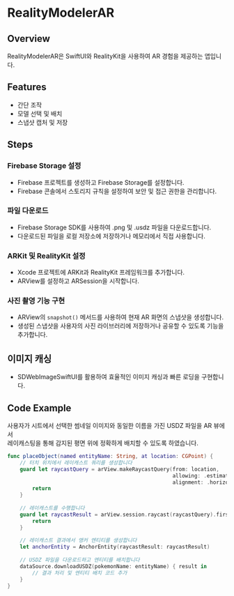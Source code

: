 # RealityModelerAR

## Overview
RealityModelerAR은 SwiftUI와 RealityKit을 사용하여 AR 경험을 제공하는 앱입니다.

## Features
- 간단 조작
- 모델 선택 및 배치
- 스냅샷 캡처 및 저장

## Steps

### Firebase Storage 설정
- Firebase 프로젝트를 생성하고 Firebase Storage를 설정합니다.
- Firebase 콘솔에서 스토리지 규칙을 설정하여 보안 및 접근 권한을 관리합니다.

### 파일 다운로드
- Firebase Storage SDK를 사용하여 .png 및 .usdz 파일을 다운로드합니다.
- 다운로드된 파일을 로컬 저장소에 저장하거나 메모리에서 직접 사용합니다.

### ARKit 및 RealityKit 설정
- Xcode 프로젝트에 ARKit과 RealityKit 프레임워크를 추가합니다.
- ARView를 설정하고 ARSession을 시작합니다.

### 사진 촬영 기능 구현
- ARView의 `snapshot()` 메서드를 사용하여 현재 AR 화면의 스냅샷을 생성합니다.
- 생성된 스냅샷을 사용자의 사진 라이브러리에 저장하거나 공유할 수 있도록 기능을 추가합니다.

## 이미지 캐싱
- SDWebImageSwiftUI를 활용하여 효율적인 이미지 캐싱과 빠른 로딩을 구현합니다.

## Code Example
사용자가 시트에서 선택한 썸네일 이미지와 동일한 이름을 가진 USDZ 파일을 AR 뷰에서 </br>
레이캐스팅을 통해 감지된 평면 위에 정확하게 배치할 수 있도록 하였습니다.
```swift
func placeObject(named entityName: String, at location: CGPoint) {
    // 터치 위치에서 레이캐스트 쿼리를 생성합니다
    guard let raycastQuery = arView.makeRaycastQuery(from: location,
                                                     allowing: .estimatedPlane,
                                                     alignment: .horizontal) else {
        return
    }
    
    // 레이캐스트를 수행합니다
    guard let raycastResult = arView.session.raycast(raycastQuery).first else {
        return
    }
    
    // 레이캐스트 결과에서 앵커 엔티티를 생성합니다
    let anchorEntity = AnchorEntity(raycastResult: raycastResult)
    
    // USDZ 파일을 다운로드하고 엔티티를 배치합니다
    dataSource.downloadUSDZ(pokemonName: entityName) { result in
        // 결과 처리 및 엔티티 배치 코드 추가
    }
}

```
